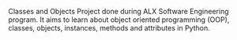 Classes and Objects
Project done during ALX Software Engineering program. It aims to learn about object oriented programming (OOP), classes, objects, instances, methods and attributes in Python.
